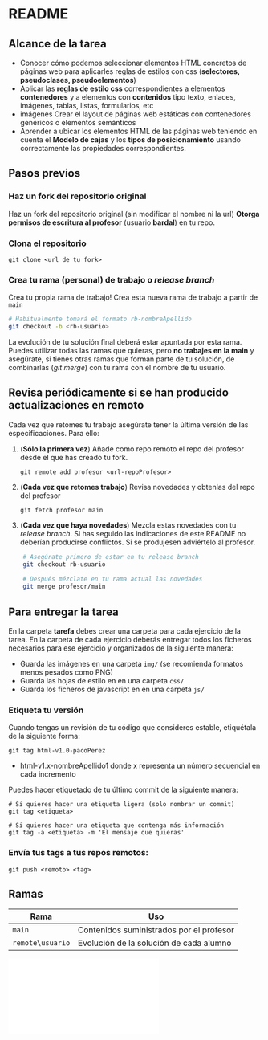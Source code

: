# README


## Alcance de la tarea

*  Conocer cómo podemos seleccionar elementos HTML concretos de páginas web para aplicarles reglas de estilos con css (**selectores, pseudoclases, pseudoelementos**)
* Aplicar las **reglas de estilo css** correspondientes a elementos **contenedores** y a elementos con **contenidos** tipo texto, enlaces, imágenes, tablas, listas, formularios, etc
* imágenes Crear el layout de páginas web estáticas con contenedores genéricos o elementos semánticos
* Aprender a ubicar los elementos HTML de las páginas web teniendo en cuenta el **Modelo de cajas** y los **tipos de posicionamiento** usando correctamente las propiedades correspondientes.
  

## Pasos previos

### Haz un fork del repositorio original

Haz un fork del repositorio original (sin modificar el nombre ni la url)
**Otorga permisos de escritura al profesor** (usuario **bardal**) en tu repo.


### Clona el repositorio

```
git clone <url de tu fork>
```


### Crea tu rama (personal) de trabajo o *release branch*

Crea tu propia rama de trabajo! Crea esta nueva rama de trabajo a partir de `main`

```bash
# Habitualmente tomará el formato rb-nombreApellido
git checkout -b <rb-usuario>
```

La evolución de tu solución final deberá estar apuntada por esta rama. Puedes utilizar todas las ramas que quieras, pero **no trabajes en la main** y asegúrate, si tienes otras ramas que forman parte de tu solución, de combinarlas (*git merge*) con tu rama con el nombre de tu usuario.



## Revisa periódicamente si se han producido actualizaciones en remoto

Cada vez que retomes tu trabajo asegúrate tener la última versión de las especificaciones. Para ello:

1. (**Sólo la primera vez**) Añade como repo remoto el repo del profesor desde el que has creado tu fork.

    `git remote add profesor <url-repoProfesor>`

2. (**Cada vez que retomes trabajo**) Revisa novedades y obtenlas del repo del profesor

    `git fetch profesor main`

3. (**Cada vez que haya novedades**) Mezcla estas novedades con tu *release branch*. Si has seguido las indicaciones de este README no deberían producirse conflictos. Si se produjesen adviértelo al profesor.

```bash
    # Asegúrate primero de estar en tu release branch
    git checkout rb-usuario
    
    # Después mézclate en tu rama actual las novedades
    git merge profesor/main
```

## Para entregar la tarea

En la carpeta **tarefa** debes crear una carpeta para cada ejercicio de la tarea.
En la carpeta de cada ejercicio deberás entregar todos los ficheros necesarios para ese ejercicio y 
organizados de la siguiente manera:
* Guarda las imágenes en una carpeta `img/` (se recomienda formatos menos pesados como PNG)
* Guarda las hojas de estilo en en una carpeta `css/`
* Guarda los ficheros de javascript en en una carpeta `js/`


### Etiqueta tu versión

Cuando tengas un revisión de tu código que consideres estable, etiquétala de la siguiente forma:

```
git tag html-v1.0-pacoPerez
```

* html-v1.x-nombreApellido1 donde x representa un número secuencial en cada incremento

Puedes hacer etiquetado de tu último commit de la siguiente manera:

```
# Si quieres hacer una etiqueta ligera (solo nombrar un commit)
git tag <etiqueta>

# Si quieres hacer una etiqueta que contenga más información
git tag -a <etiqueta> -m 'El mensaje que quieras'
```
### Envía tus tags a tus repos remotos:
```
git push <remoto> <tag>
```

## Ramas

Rama					| Uso
------------ 			| -------------
`main`	 			| Contenidos suministrados por el profesor
`remote\usuario` 	| Evolución de la solución de cada alumno


![Enunciado de la Tarea](enunciado.md)
